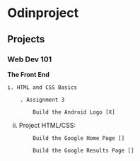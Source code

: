 # Odinproject

## Projects

### Web Dev 101

**The Front End**

    i. HTML and CSS Basics
    
        . Assignment 3
        
            Build the Android Logo [X]  
            
    ii. Project HTML/CSS:
    
            Build the Google Home Page []
            
            Build the Google Results Page []
